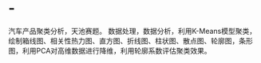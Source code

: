 # -
汽车产品聚类分析，天池赛题。 数据处理，数据分析，利用K-Means模型聚类，绘制箱线图、相关性热力图、直方图、折线图、柱状图、散点图、轮廓图，条形图，利用PCA对高维数据进行降维，利用轮廓系数评估聚类效果。
